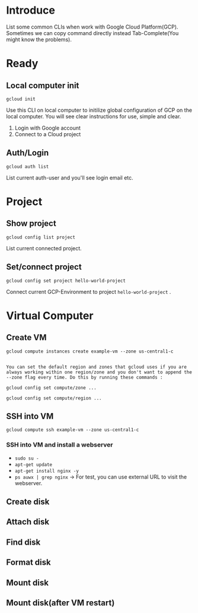 Introduce
==== 

List some common CLIs when work with Google Cloud Platform(GCP). Sometimes we can copy command directly instead Tab-Complete(You might know the problems).

# Ready

## Local computer init

```gcloud init```

Use this CLI on local computer to initilize global configuration of GCP on the local computer. You will see clear instructions for use, simple and clear. 

1. Login with Google account
2. Connect to a Cloud project

## Auth/Login

```gcloud auth list```

List current auth-user and you'll see login email etc.

# Project

## Show project

```gcloud config list project```

List current connected project.

## Set/connect project

```gcloud config set project hello-world-project```

Connect current GCP-Environment to project ```hello-world-project``` .

# Virtual Computer

## Create VM

```gcloud compute instances create example-vm --zone us-central1-c```

```

You can set the default region and zones that gcloud uses if you are always working within one region/zone and you don't want to append the --zone flag every time. Do this by running these commands :

gcloud config set compute/zone ...

gcloud config set compute/region ...

```

## SSH into VM

```gcloud compute ssh example-vm --zone us-central1-c```

### SSH into VM and install a webserver

- ```sudo su -```
- ```apt-get update```
- ```apt-get install nginx -y```
- ```ps auwx | grep nginx```  -> For test, you can use external URL to visit the webserver.

## Create disk

## Attach disk

## Find disk

## Format disk

## Mount disk

## Mount disk(after VM restart)


 
